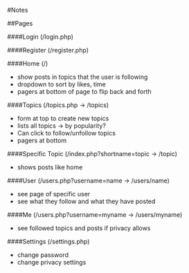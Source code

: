 #Notes

##Pages

####Login (/login.php)

####Register (/register.php)

####Home (/)
 - show posts in topics that the user is following
 - dropdown to sort by likes, time
 - pagers at bottom of page to flip back and forth

####Topics (/topics.php -> /topics)
 - form at top to create new topics 
 - lists all topics -> by popularity?
 - Can click to follow/unfollow topics
 - pagers at bottom

####Specific Topic (/index.php?shortname=topic -> /topic)
 - shows posts like home

####User (/users.php?username=name -> /users/name)
 - see page of specific user
 - see what they follow and what they have posted

####Me (/users.php?username=myname -> /users/myname)
 - see followed topics and posts if privacy allows

####Settings (/settings.php)
 - change password
 - change privacy settings
